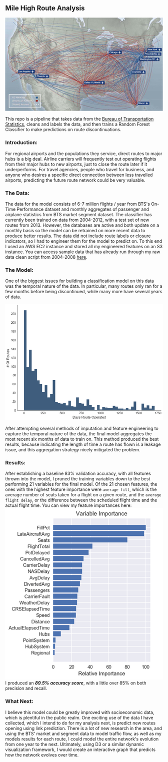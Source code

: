 ## Mile High Route Analysis
![Graph Map](https://github.com/ccvandusen/Flight-Route-Analysis/blob/master/images/AIRWAY.jpeg)

This repo is a pipeline that takes data from the [Bureau of Transportation Statistics](https://www.transtats.bts.gov/), cleans and labels the data, and then trains a Random Forest Classifier to make predictions on route discontinuations.

### Introduction:

For regional airports and the populations they service, direct routes to major hubs is a big deal. Airline carriers will frequently test out operating flights from their major hubs to new airports, just to close the route later if it underperforms. For travel agencies, people who travel for business, and anyone who desires a specific direct connection between less travelled airports, predicting the future route network could be very valuable.

### The Data:

The data for the model consists of 6-7 million flights / year from BTS's On-Time Performance dataset and monthly aggregates of passenger and airplane statistics from BTS market segment dataset. The classifier has currently been trained on data from 2004-2012, with a test set of new routes from 2013. However, the databases are active and both update on a monthly basis so the model can be retrained on more recent data to produce better results. The data did not include route labels or closure indicators, so I had to engineer them for the model to predict on. To this end I used an AWS EC2 instance and stored all my engineered features on an S3 instance. You can access sample data that has already run through my raw data clean script from 2004-2008 [here](https://drive.google.com/drive/folders/0B-Is4Z7_0qg_X3NoeTdEX3dwZG8?usp=sharing).

### The Model:

One of the biggest issues for building a classification model on this data was the temporal nature of the data. In particular, many routes only ran for a few months before being discontinued, while many more have several years of data.

![Route Distributions](https://github.com/ccvandusen/Flight-Route-Analysis/blob/master/images/closed-route-length-distribution.png)

After attempting several methods of imputation and feature engineering to capture the temporal nature of the data, the final model aggregates the most recent six months of data to train on. This method produced the best results, because indicating the length of time a route has flown is a leakage issue, and this aggregation strategy nicely mitigated the problem.

### Results:

After establishing a baseline 83% validation accuracy, with all features thrown into the model, I pruned the training variables down to the best performing 21 variables for the final model. Of the 21 chosen features, the ones with the highest feature importance were `average fill`, which is the average number of seats taken for a flight on a given route, and the `average flight delay`, or the difference between the scheduled flight time and the actual flight time. You can view my feature importances here: ![Graph Map](https://github.com/ccvandusen/Flight-Route-Analysis/blob/master/images/feature-importances.png)
I produced an ***89.5% accuracy score***, with a little over 85% on both precision and recall.

### What Next:

I believe this model could be greatly improved with socioeconomic data, which is plentiful in the public realm. One exciting use of the data I have collected, which I intend to do for my analysis next, is predict new routes opening using link prediction. There is a lot of new research in the area, and using the BTS' market and segment data to model traffic flow, as well as my models results for each route, I could model the entire network's evolution from one year to the next. Ultimately, using D3 or a similar dynamic visualization framework, I would create an interactive graph that predicts how the network evolves over time.
